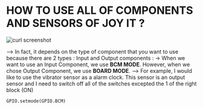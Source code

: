 # HOW TO USE ALL OF COMPONENTS AND SENSORS OF JOY IT ?

![curl screenshot](![image](https://github.com/user-attachments/assets/61fa3ee0-ec86-44a5-83b0-255c72bd1169))


--> In fact, it depends on the type of component that you want to use because there are 2 types : Input and Output components :
    -> When we want to use an Input Component, we use **BCM MODE**. However, when we chose Output Component, we use **BOARD MODE**.
--> For example, I would like to use the vibrator sensor as a alarm clock. This sensor is an output sensor and I need to switch off all of the switches excepted the 1 of 
    the right block (ON)
    
```python
GPIO.setmode(GPIO.BCM)
